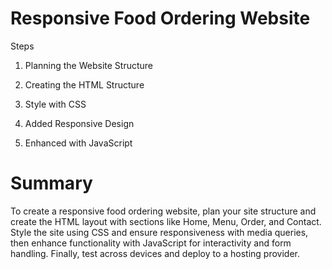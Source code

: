 
# Responsive Food Ordering Website

Steps
1. Planning the Website Structure

2. Creating the HTML Structure


3. Style with CSS


4. Added Responsive Design


5. Enhanced with JavaScript

# Summary

To create a responsive food ordering website, plan your site structure and create the HTML layout with sections like Home, Menu, Order, and Contact. Style the site using CSS and ensure responsiveness with media queries, then enhance functionality with JavaScript for interactivity and form handling. Finally, test across devices and deploy to a hosting provider.









